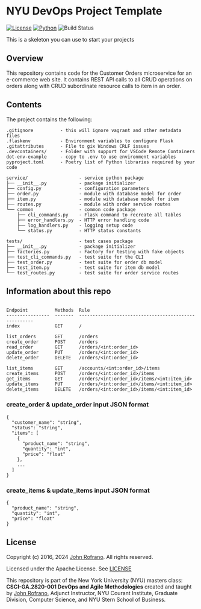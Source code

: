 # NYU DevOps Project Template

[![License](https://img.shields.io/badge/License-Apache_2.0-blue.svg)](https://opensource.org/licenses/Apache-2.0)
[![Python](https://img.shields.io/badge/Language-Python-blue.svg)](https://python.org/)
![Build Status](https://github.com/CSCI-GA-2820-FA24-001/orders/actions/workflows/workflow.yml/badge.svg)

This is a skeleton you can use to start your projects

## Overview

This repository contains code for the Customer Orders microservice for an e-commerce web site. It contains REST API calls to all CRUD operations on orders along with CRUD subordinate resource calls to item in an order.

## Contents

The project contains the following:

```text
.gitignore          - this will ignore vagrant and other metadata files
.flaskenv           - Environment variables to configure Flask
.gitattributes      - File to gix Windows CRLF issues
.devcontainers/     - Folder with support for VSCode Remote Containers
dot-env-example     - copy to .env to use environment variables
pyproject.toml      - Poetry list of Python libraries required by your code

service/                   - service python package
├── __init__.py            - package initializer
├── config.py              - configuration parameters
├── order.py               - module with database model for order
├── item.py                - module with database model for item
├── routes.py              - module with order service routes
└── common                 - common code package
    ├── cli_commands.py    - Flask command to recreate all tables
    ├── error_handlers.py  - HTTP error handling code
    ├── log_handlers.py    - logging setup code
    └── status.py          - HTTP status constants

tests/                     - test cases package
├── __init__.py            - package initializer
├── factories.py           - Factory for testing with fake objects
├── test_cli_commands.py   - test suite for the CLI
├── test_order.py          - test suite for order db model
├── test_item.py           - test suite for item db model
└── test_routes.py         - test suite for order service routes
```
## Information about this repo
``` These are the RESTful endpoints for orders and items

Endpoint          Methods  Rule
----------------  -------  -----------------------------------------------------
index             GET      /

list_orders       GET      /orders
create_order      POST     /orders
read_order        GET      /orders/<int:order_id>
update_order      PUT      /orders/<int:order_id>
delete_order      DELETE   /orders/<int:order_id>

list_items        GET      /accounts/<int:order_id>/items
create_items      POST     /orders/<int:order_id>/items
get_items         GET      /orders/<int:order_id>/items/<int:item_id>
update_items      PUT      /orders/<int:order_id>/items/<int:item_id>
delete_items      DELETE   /orders/<int:order_id>/items/<int:item_id>
```
### create_order & update_order input JSON format
```
{
  "customer_name": "string",
  "status": "string",
  "items": [
    {
      "product_name": "string",
      "quantity": "int",
      "price": "float"
    },
    ...
  ]
}
```

### create_items & update_items input JSON format
```
{
  "product_name": "string",
  "quantity": "int",
  "price": "float"
}
```

## License

Copyright (c) 2016, 2024 [John Rofrano](https://www.linkedin.com/in/JohnRofrano/). All rights reserved.

Licensed under the Apache License. See [LICENSE](LICENSE)

This repository is part of the New York University (NYU) masters class: **CSCI-GA.2820-001 DevOps and Agile Methodologies** created and taught by [John Rofrano](https://cs.nyu.edu/~rofrano/), Adjunct Instructor, NYU Courant Institute, Graduate Division, Computer Science, and NYU Stern School of Business.
